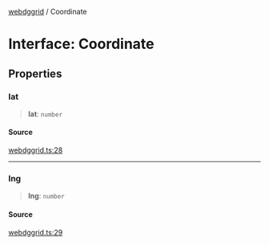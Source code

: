 [webdggrid](../index.md) / Coordinate

# Interface: Coordinate

## Properties

### lat

> **lat**: `number`

#### Source

[webdggrid.ts:28](https://github.com/am2222/webDggrid/blob/f799887/src-ts/webdggrid.ts#L28)

***

### lng

> **lng**: `number`

#### Source

[webdggrid.ts:29](https://github.com/am2222/webDggrid/blob/f799887/src-ts/webdggrid.ts#L29)
